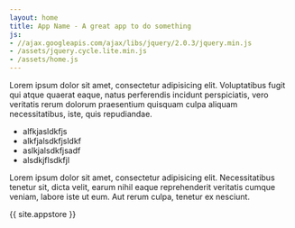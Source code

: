 ```yaml
---
layout: home
title: App Name - A great app to do something
js:
- //ajax.googleapis.com/ajax/libs/jquery/2.0.3/jquery.min.js
- /assets/jquery.cycle.lite.min.js
- /assets/home.js
---
```

Lorem ipsum dolor sit amet, consectetur adipisicing elit. Voluptatibus fugit qui atque quaerat eaque, natus perferendis incidunt perspiciatis, vero veritatis rerum dolorum praesentium quisquam culpa aliquam necessitatibus, iste, quis repudiandae.

* alfkjasldkfjs
* alkfjalsdkfjsldkf
* aslkjalsdkfjsadf
* alsdkjflsdkfjl

Lorem ipsum dolor sit amet, consectetur adipisicing elit. Necessitatibus tenetur sit, dicta velit, earum nihil eaque reprehenderit veritatis cumque veniam, labore iste ut eum. Aut rerum culpa, tenetur ex nesciunt.

<p class="app-store">{{ site.appstore }}</p>